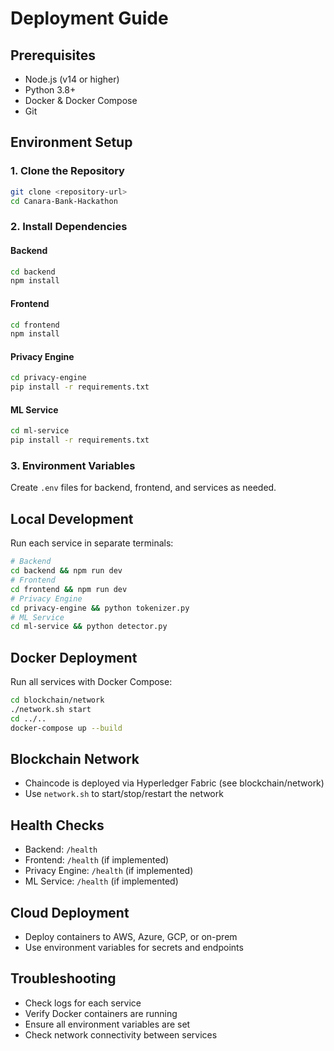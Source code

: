 # Deployment Guide

## Prerequisites
- Node.js (v14 or higher)
- Python 3.8+
- Docker & Docker Compose
- Git

## Environment Setup

### 1. Clone the Repository
```bash
git clone <repository-url>
cd Canara-Bank-Hackathon
```

### 2. Install Dependencies
#### Backend
```bash
cd backend
npm install
```
#### Frontend
```bash
cd frontend
npm install
```
#### Privacy Engine
```bash
cd privacy-engine
pip install -r requirements.txt
```
#### ML Service
```bash
cd ml-service
pip install -r requirements.txt
```

### 3. Environment Variables
Create `.env` files for backend, frontend, and services as needed.

## Local Development
Run each service in separate terminals:
```bash
# Backend
cd backend && npm run dev
# Frontend
cd frontend && npm run dev
# Privacy Engine
cd privacy-engine && python tokenizer.py
# ML Service
cd ml-service && python detector.py
```

## Docker Deployment
Run all services with Docker Compose:
```bash
cd blockchain/network
./network.sh start
cd ../..
docker-compose up --build
```

## Blockchain Network
- Chaincode is deployed via Hyperledger Fabric (see blockchain/network)
- Use `network.sh` to start/stop/restart the network

## Health Checks
- Backend: `/health`
- Frontend: `/health` (if implemented)
- Privacy Engine: `/health` (if implemented)
- ML Service: `/health` (if implemented)

## Cloud Deployment
- Deploy containers to AWS, Azure, GCP, or on-prem
- Use environment variables for secrets and endpoints

## Troubleshooting
- Check logs for each service
- Verify Docker containers are running
- Ensure all environment variables are set
- Check network connectivity between services